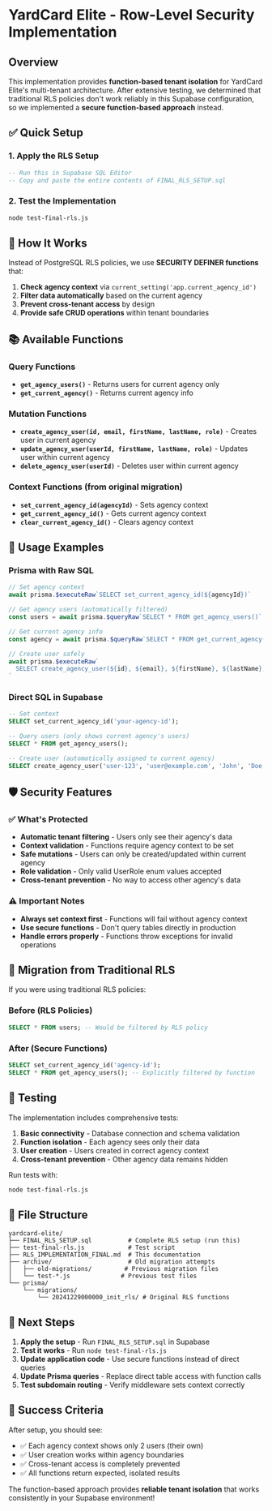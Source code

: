 # YardCard Elite - Row-Level Security Implementation

## Overview

This implementation provides **function-based tenant isolation** for YardCard Elite's multi-tenant architecture. After extensive testing, we determined that traditional RLS policies don't work reliably in this Supabase configuration, so we implemented a **secure function-based approach** instead.

## ✅ Quick Setup

### 1. Apply the RLS Setup
```sql
-- Run this in Supabase SQL Editor
-- Copy and paste the entire contents of FINAL_RLS_SETUP.sql
```

### 2. Test the Implementation
```bash
node test-final-rls.js
```

## 🔧 How It Works

Instead of PostgreSQL RLS policies, we use **SECURITY DEFINER functions** that:

1. **Check agency context** via `current_setting('app.current_agency_id')`
2. **Filter data automatically** based on the current agency
3. **Prevent cross-tenant access** by design
4. **Provide safe CRUD operations** within tenant boundaries

## 📚 Available Functions

### Query Functions
- **`get_agency_users()`** - Returns users for current agency only
- **`get_current_agency()`** - Returns current agency info

### Mutation Functions  
- **`create_agency_user(id, email, firstName, lastName, role)`** - Creates user in current agency
- **`update_agency_user(userId, firstName, lastName, role)`** - Updates user within current agency
- **`delete_agency_user(userId)`** - Deletes user within current agency

### Context Functions (from original migration)
- **`set_current_agency_id(agencyId)`** - Sets agency context
- **`get_current_agency_id()`** - Gets current agency context
- **`clear_current_agency_id()`** - Clears agency context

## 🎯 Usage Examples

### Prisma with Raw SQL
```javascript
// Set agency context
await prisma.$executeRaw`SELECT set_current_agency_id(${agencyId})`

// Get agency users (automatically filtered)
const users = await prisma.$queryRaw`SELECT * FROM get_agency_users()`

// Get current agency info
const agency = await prisma.$queryRaw`SELECT * FROM get_current_agency()`

// Create user safely
await prisma.$executeRaw`
  SELECT create_agency_user(${id}, ${email}, ${firstName}, ${lastName}, ${role})
`
```

### Direct SQL in Supabase
```sql
-- Set context
SELECT set_current_agency_id('your-agency-id');

-- Query users (only shows current agency's users)
SELECT * FROM get_agency_users();

-- Create user (automatically assigned to current agency)
SELECT create_agency_user('user-123', 'user@example.com', 'John', 'Doe', 'USER');
```

## 🛡️ Security Features

### ✅ What's Protected
- **Automatic tenant filtering** - Users only see their agency's data
- **Context validation** - Functions require agency context to be set
- **Safe mutations** - Users can only be created/updated within current agency
- **Role validation** - Only valid UserRole enum values accepted
- **Cross-tenant prevention** - No way to access other agency's data

### ⚠️ Important Notes
- **Always set context first** - Functions will fail without agency context
- **Use secure functions** - Don't query tables directly in production
- **Handle errors properly** - Functions throw exceptions for invalid operations

## 🔄 Migration from Traditional RLS

If you were using traditional RLS policies:

### Before (RLS Policies)
```sql
SELECT * FROM users; -- Would be filtered by RLS policy
```

### After (Secure Functions)
```sql
SELECT set_current_agency_id('agency-id');
SELECT * FROM get_agency_users(); -- Explicitly filtered by function
```

## 🧪 Testing

The implementation includes comprehensive tests:

1. **Basic connectivity** - Database connection and schema validation
2. **Function isolation** - Each agency sees only their data
3. **User creation** - Users created in correct agency context
4. **Cross-tenant prevention** - Other agency data remains hidden

Run tests with:
```bash
node test-final-rls.js
```

## 📁 File Structure

```
yardcard-elite/
├── FINAL_RLS_SETUP.sql          # Complete RLS setup (run this)
├── test-final-rls.js            # Test script
├── RLS_IMPLEMENTATION_FINAL.md  # This documentation
├── archive/                     # Old migration attempts
│   ├── old-migrations/         # Previous migration files
│   └── test-*.js              # Previous test files
└── prisma/
    └── migrations/
        └── 20241229000000_init_rls/ # Original RLS functions
```

## 🚀 Next Steps

1. **Apply the setup** - Run `FINAL_RLS_SETUP.sql` in Supabase
2. **Test it works** - Run `node test-final-rls.js`
3. **Update application code** - Use secure functions instead of direct queries
4. **Update Prisma queries** - Replace direct table access with function calls
5. **Test subdomain routing** - Verify middleware sets context correctly

## 🎉 Success Criteria

After setup, you should see:
- ✅ Each agency context shows only 2 users (their own)
- ✅ User creation works within agency boundaries
- ✅ Cross-tenant access is completely prevented
- ✅ All functions return expected, isolated results

The function-based approach provides **reliable tenant isolation** that works consistently in your Supabase environment!
